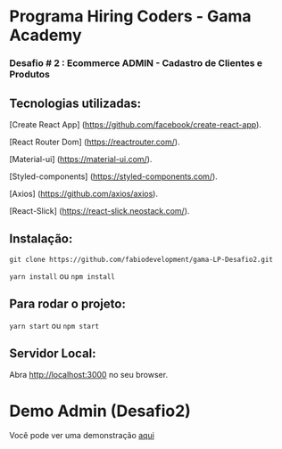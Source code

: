 # Programa Hiring Coders - Gama Academy
### Desafio # 2 : Ecommerce ADMIN - Cadastro de Clientes e Produtos
## Tecnologias utilizadas:

[Create React App] (https://github.com/facebook/create-react-app).

[React Router Dom] (https://reactrouter.com/).

[Material-ui] (https://material-ui.com/).

[Styled-components] (https://styled-components.com/).

[Axios] (https://github.com/axios/axios).

[React-Slick] (https://react-slick.neostack.com/).

### 

## Instalação:

`git clone https://github.com/fabiodevelopment/gama-LP-Desafio2.git`

`yarn install` ou `npm install`

## Para rodar o projeto:

`yarn start` ou `npm start`

## Servidor Local:

Abra [http://localhost:3000](http://localhost:3000) no seu browser.

# Demo Admin (Desafio2)

Você pode ver uma demonstração [aqui](https://gama-desafio2-admin.netlify.app/admin/)
